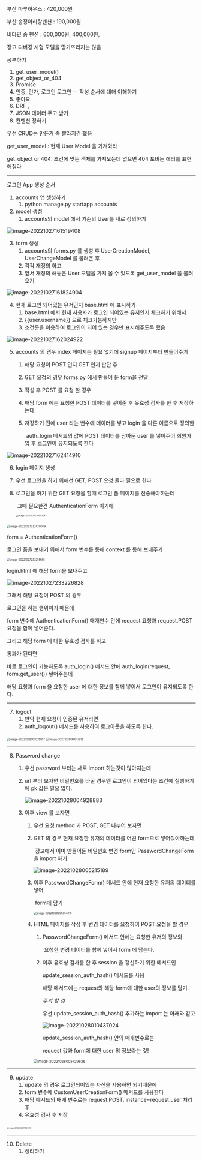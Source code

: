 부산 마루하우스 : 420,000원

부산 송정아리랑펜션 : 190,000원

비타민 송 펜션 : 600,000원, 400,000원, 




장고 디버깅 시험
모델을 망가뜨리지는 않음


공부하기
1. get_user_model()
2. get_object_or_404
3. Promise
4. 인증, 인가, 로그인
    로그인 -- 작성 순서에 대해 이해하기
5. 좋아요
6. DRF , 
7. JSON 데이터 주고 받기 
8. 컨벤션 정하기

우선 CRUD는 만든거 좀 빨라지긴 했음





get_user_model : 현재 User Model 을 가져와라

get_object or 404: 조건에 맞는 객체를 가져오는데 없으면 404 포비든 에러를 표현해줘라





---



로그인 App 생성 순서



1. accounts 앱 생성하기
   1. python manage.py startapp accounts
2. model 생성
   1. accounts의 model 에서 기존의 User를 새로 정의하기

![image-20221027161519408](memo.assets/image-20221027161519408.png)

3. form 생성
   1. accounts의 forms.py 를 생성 후 UserCreationModel, UserChangeModel 를 불러온 후
   2. 각각 재정의 하고
   3. 앞서 재정의 해놓은 User 모델을 가져 올 수 있도록 get_user_model 을 불러오기

![image-20221027161824904](memo.assets/image-20221027161824904.png)



4. 현재 로그인 되어있는 유저인지 base.html 에 표시하기
   1. base.html 에서 현재 사용자가 로그인 되어있는 유저인지 체크하기 위해서
   2. {{user.username}} 으로 체크가능하지만
   3. 조건문을 이용하여 로그인이 되어 있는 경우만 표시해주도록 했음

![image-20221027162024922](memo.assets/image-20221027162024922.png)

5. accounts 의 경우 index 페이지는 필요 없기에 signup 페이지부터 만들어주기

   1. 해당 요청이 POST 인지 GET 인지 판단 후 

   2. GET 요청의 경우 forms.py 에서 만들어 둔 form을 전달 

   3. 작성 후 POST 를 요청 할 경우

   4. 해당 form 에는 요청한 POST 데이터를 넣어준 후 유효성 검사를 한 후 저장하는데

   5. 저장하기 전에 user 라는 변수에 데이터를 넣고 login 을 다른 이름으로 정의한 

      ​	auth_login 메서드의 값에 POST 데이터를 담아둔 user 를 넣어주어 회원가입 후 로그인이 유지되도록 한다

![image-20221027162414910](memo.assets/image-20221027162414910.png)

 

6.  login 페이지 생성

   1. 우선 로그인을 하기 위해선 GET, POST 요청 둘다 필요로 한다

   2. 로그인을 하기 위한 GET 요청을 할때 로그인 폼 페이지를 전송해야하는데 

      ​	그때 필요한건 AuthenticationForm 이기에 

      
      
      <img src="memo.assets/image-20221027230943547.png" alt="image-20221027230943547" style="zoom: 40%;" />

​				<img src="memo.assets/image-20221027232428049.png" alt="image-20221027232428049" style="zoom: 50%;" />

form = AuthenticationForm() 

로그인 폼을 보내기 위해서 form 변수를 통해 context 를 통해 보내주기

<img src="memo.assets/image-20221027233214685.png" alt="image-20221027233214685" style="zoom: 50%;" />

login.html 에 해당 form을 보내주고

![image-20221027233226828](memo.assets/image-20221027233226828.png)

그래서 해당 요청이 POST 의 경우

로그인을 하는 행위이기 때문에 

form 변수에 AuthenticationForm() 매개변수 안에 request 요청과 request.POST 요청을 함께 넣어준다.

그리고 해당 form 에 대한 유효성 검사를 하고

통과가 된다면

바로 로그인이 가능하도록 auth_login() 메서드 안에 auth_login(request, form.get_user()) 넣어주는데

해당 요청과 form 을 요청한 user 에 대한 정보를 함께 넣어서 로그인이 유지되도록 한다.

---

7. logout
   1. 만약 현재 요청이 인증된 유저라면  
   2. auth_logout() 메서드를 사용하여 로그아웃을 하도록 한다.  

<img src="memo.assets/image-20221028001035057.png" alt="image-20221028001035057" style="zoom:50%;" />

<img src="memo.assets/image-20221028001017915.png" alt="image-20221028001017915" style="zoom: 50%;" />

---

8. Password change

   1. 우선 password 부터는 새로 import  하는것이 많아지는데

   2. url 부터 보자면 비밀번호를 바꿀 경우엔 로그인이 되어있다는 조건에 실행하기에 pk 값은 필요 없다.

      ![image-20221028004928883](memo.assets/image-20221028004928883.png)

   3. 이후 view 를 보자면

      1. 우선 요청 method 가 POST, GET 나누어 보자면

      2. GET 의 경우 현재 요청한 유저의 데이터를 어떤 form으로 넣어줘야하는데 

         ​	장고에서 이미 만들어둔 비밀번호 변경 form인 PasswordChangeForm을 import 하기

         ![image-20221028005215189](memo.assets/image-20221028005215189.png)

      3. 이후 PasswordChangeForm() 메서드 안에 현재 요청한 유저의 데이터를 넣어 

         ​	form에 담기

         <img src="memo.assets/image-20221028005354315.png" alt="image-20221028005354315" style="zoom:50%;" />

      4. HTML 페이지를 작성 후 변경 데이터를 요청하여 POST 요청을 할 경우

         1. PasswordChangeForm() 메서드 안에는 요청한 유저의 정보와 

            ​	요청한 변경 데이터를 함께 넣어서 form 에 담는다.

         2. 이후 유효성 검사를 한 후 session 을 갱신하기 위한 메서드인

             update_session_auth_hash() 메서드를 사용

             해당 메서드에는 request와 해당 form에 대한 user의 정보를 담기.

            *주의 할 것*

            우선 update_session_auth_hash() 추가하는 import 는 아래와 같고

            ![image-20221028010437024](memo.assets/image-20221028010437024.png)

            update_session_auth_hash() 안의 매개변수로는

            request 값과 form에 대한 user 의 정보라는 것!

         <img src="memo.assets/image-20221028005729626.png" alt="image-20221028005729626" style="zoom:67%;" />

---

9. update
   1. update 의 경우 로그인되어있는 자신을 사용하면 되기때문에
   2. form 변수에 CustomUserCreationForm() 메서드를 사용한다
   3. 해당 메서드의 매개 변수로는 request.POST, instance=request.user 처리 후 
   4. 유효성 검사 후 저장

​							<img src="memo.assets/image-20221028011704707.png" alt="image-20221028011704707" style="zoom: 33%;" />

---

10. Delete
    1. 정리하기
